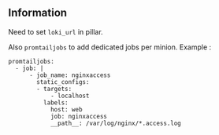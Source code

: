 ## Information
Need to set `loki_url` in pillar.

Also `promtailjobs` to add dedicated jobs per minion.
Example :
```
promtailjobs:
  - job: |
      - job_name: nginxaccess
        static_configs:
        - targets:
            - localhost
          labels:
            host: web
            job: nginxaccess
            __path__: /var/log/nginx/*.access.log
```
